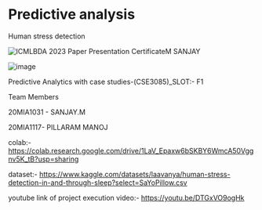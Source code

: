 # Predictive analysis

Human stress detection

![ICMLBDA 2023 Paper Presentation CertificateM SANJAY](https://github.com/Sanjay3369/Predictive/assets/125995018/62f4dc99-d49b-4c8e-9fae-0a9f11d9ff2b)

![image](https://user-images.githubusercontent.com/125995018/234926312-02c8d769-d182-4f23-a6e8-de83bfe42284.png)

Predictive Analytics with case studies-(CSE3085)_SLOT:- F1

Team Members

20MIA1031 -   SANJAY.M

20MIA1117-   PILLARAM MANOJ


colab:- https://colab.research.google.com/drive/1LaV_Epaxw6bSKBY6WmcA50Vggnv5K_tB?usp=sharing 

dataset:- https://www.kaggle.com/datasets/laavanya/human-stress-detection-in-and-through-sleep?select=SaYoPillow.csv

youtube link of project execution video:-   https://youtu.be/DTGxVO9ogHk
